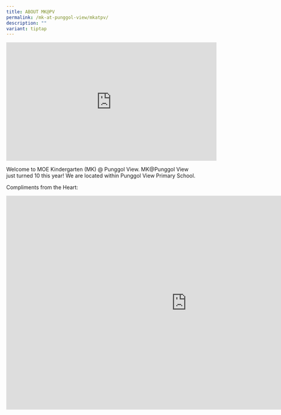 ```yaml
---
title: ABOUT MK@PV
permalink: /mk-at-punggol-view/mkatpv/
description: ""
variant: tiptap
---
```

<div class="iframe-wrapper"><iframe height="315" width="560" allowfullscreen="true" frameborder="0" src="https://www.youtube.com/embed/qLhcRe23Ds8?si=C2gThMHOoDjqL5lp"></iframe></div><p>Welcome to MOE Kindergarten (MK) @ Punggol View. MK@Punggol View just turned 10 this year! We are located within Punggol View Primary School.</p><p></p><p>Compliments from the Heart:</p><div class="iframe-wrapper"><iframe height="569" width="960" allowfullscreen="true" frameborder="0" src="https://docs.google.com/presentation/d/e/2PACX-1vQcWjo3J6EVUYznQRyQQlwAvHt2T-_XhCOt4jM447m9mp9Vbdm1DwngCEB03zzwGyYRjGwGwwcW37_2/embed?start=false&amp;loop=false&amp;delayms=3000"></iframe></div><p></p>